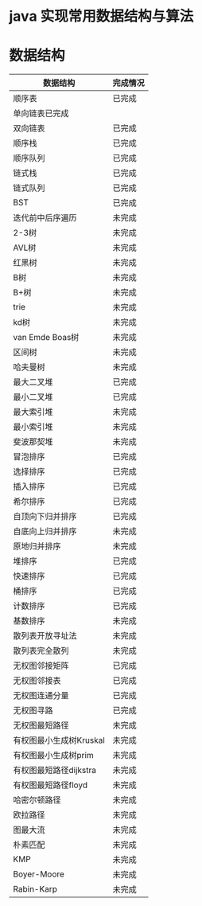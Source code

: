 # java 实现常用数据结构与算法

# 数据结构
|数据结构|完成情况|
|---|---|
|顺序表|已完成|
|单向链表已完成||
|双向链表|已完成|
|顺序栈|已完成|
|顺序队列|已完成|
|链式栈|已完成|
|链式队列|已完成|
|BST|已完成|
|迭代前中后序遍历|未完成|
|2-3树|未完成|
|AVL树|未完成|
|红黑树|未完成|
|B树|未完成|
|B+树|未完成|
|trie|未完成|
|kd树|未完成|
|van Emde Boas树|未完成|
|区间树|未完成|
|哈夫曼树|未完成|
|最大二叉堆|已完成|
|最小二叉堆|已完成|
|最大索引堆|未完成|
|最小索引堆|未完成|
|斐波那契堆|未完成|
|冒泡排序|已完成|
|选择排序|已完成|
|插入排序|已完成|
|希尔排序|已完成|
|自顶向下归并排序|已完成|
|自底向上归并排序|未完成|
|原地归并排序|未完成|
|堆排序|已完成|
|快速排序|已完成|
|桶排序|已完成|
|计数排序|已完成|
|基数排序|未完成|
|散列表开放寻址法|未完成|
|散列表完全散列|未完成|
|无权图邻接矩阵|已完成|
|无权图邻接表|已完成|
|无权图连通分量|已完成|
|无权图寻路|已完成|
|无权图最短路径|未完成|
|有权图最小生成树Kruskal|未完成|
|有权图最小生成树prim|未完成|
|有权图最短路径dijkstra|未完成|
|有权图最短路径floyd|未完成|
|哈密尔顿路径|未完成|
|欧拉路径|未完成|
|图最大流|未完成|
|朴素匹配|未完成|
|KMP|未完成|
|Boyer-Moore|未完成|
|Rabin-Karp|未完成|
